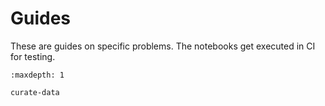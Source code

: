 # Guides

These are guides on specific problems. The notebooks get executed in CI for testing.

```{toctree}
:maxdepth: 1

curate-data
```
